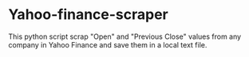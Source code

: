 # Yahoo-finance-scraper
This python script scrap "Open" and "Previous Close" values from any company in Yahoo Finance and save them in a local text file.

